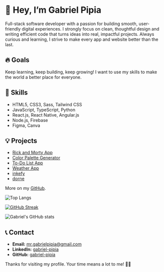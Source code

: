 # 👋 Hey, I’m Gabriel Pipia

Full-stack software developer with a passion for building smooth, user-friendly digital experiences. I strongly focus on clean, thoughtful design and writing efficient code that turns ideas into real, impactful projects. Always curious and learning, I strive to make every app and website better than the last.

## 🔥 Goals

Keep learning, keep building, keep growing!
I want to use my skills to make the world a better place for everyone.

## 🚀 Skills

- HTML5, CSS3, Sass, Tailwind CSS
- JavaScript, TypeScript, Python
- React.js, React Native, Angular.js
- Node.js, Firebase
- Figma, Canva

## 💡 Projects

- [Rick and Morty App](https://gp-rick-and-morty.netlify.app)
- [Color Palette Generator](https://gp-color-palette-generator.netlify.app)
- [To-Do List App](https://gp-todo-list-app.netlify.app)
- [Weather App](https://gp-weather.netlify.app)
- [inkefy](https://gp-inkefy.netlify.app)
- [dorne](https://gp-dorne.netlify.app/)

More on my [GitHub](https://github.com/gabriel-pipia).

![Top Langs](https://github-readme-stats.vercel.app/api/top-langs/?username=gabriel-pipia&theme=ambient_gradient&border_radius=5&layout=compact)

[![GitHub Streak](https://github-readme-streak-stats.herokuapp.com?user=gabriel-pipia&theme=ambient-gradient&border_radius=5&date_format=j%20M%5B%20Y%5D&border=EBEBEB)](https://git.io/streak-stats)

![Gabriel's GitHub stats](https://github-readme-stats.vercel.app/api?username=gabriel-pipia&theme=ambient_gradient&show_icons=true)

## 📞 Contact

- **Email:** [mr.gabrielpipia@gmail.com](mailto:mr.gabrielpipia@gmail.com)
- **LinkedIn:** [gabriel-pipia](https://www.linkedin.com/in/gabriel-pipia)
- **GitHub:** [gabriel-pipia](https://github.com/gabriel-pipia)

Thanks for visiting my profile. Your time means a lot to me! 🤝🚀
